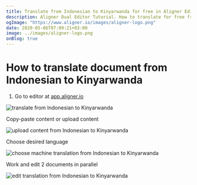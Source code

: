 ```yaml
---
title: Translate from Indonesian to Kinyarwanda for free in Aligner Editor
description: Aligner Dual Editor Tutorial. How to translate for free from Indonesian to Kinyarwanda. Aligner is multilingual document management platform. 
ogImage: "https://www.aligner.io/images/aligner-logo.png"
date: 2020-05-06T07:09:21+03:00
image: ../images/aligner-logo.png
onBlog: true
---
```


# How to translate document from Indonesian to Kinyarwanda

1. Go to editor at [app.aligner.io](https://app.aligner.io "Aligner App web page")

![translate from Indonesian to Kinyarwanda](../aligner-blank-editor.png "translate from Indonesian to Kinyarwanda")

Copy-paste content or upload content

![upload content from Indonesian to Kinyarwanda](../aligner-uploaded-document.png "upload content from Indonesian to Kinyarwanda")

Choose desired language

![choose machine translation from Indonesian to Kinyarwanda](../aligner-language-dropdown.png "choose machine translation from Indonesian to Kinyarwanda")

Work and edit 2 documents in parallel

![edit translation from Indonesian to Kinyarwanda](../aligner-double-sitded-editor.png "edit translation from Indonesian to Kinyarwanda")

